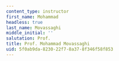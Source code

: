 ```yaml
---
content_type: instructor
first_name: Mohammad
headless: true
last_name: Movassaghi
middle_initial: ''
salutation: Prof.
title: Prof. Mohammad Movassaghi
uid: 5f0ab9da-8230-22f7-8a37-8f346f58f853
---
```

